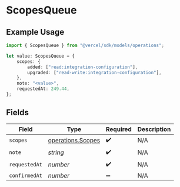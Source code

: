 # ScopesQueue

## Example Usage

```typescript
import { ScopesQueue } from "@vercel/sdk/models/operations";

let value: ScopesQueue = {
    scopes: {
        added: ["read:integration-configuration"],
        upgraded: ["read-write:integration-configuration"],
    },
    note: "<value>",
    requestedAt: 249.44,
};
```

## Fields

| Field                                                  | Type                                                   | Required                                               | Description                                            |
| ------------------------------------------------------ | ------------------------------------------------------ | ------------------------------------------------------ | ------------------------------------------------------ |
| `scopes`                                               | [operations.Scopes](../../models/operations/scopes.md) | :heavy_check_mark:                                     | N/A                                                    |
| `note`                                                 | *string*                                               | :heavy_check_mark:                                     | N/A                                                    |
| `requestedAt`                                          | *number*                                               | :heavy_check_mark:                                     | N/A                                                    |
| `confirmedAt`                                          | *number*                                               | :heavy_minus_sign:                                     | N/A                                                    |
